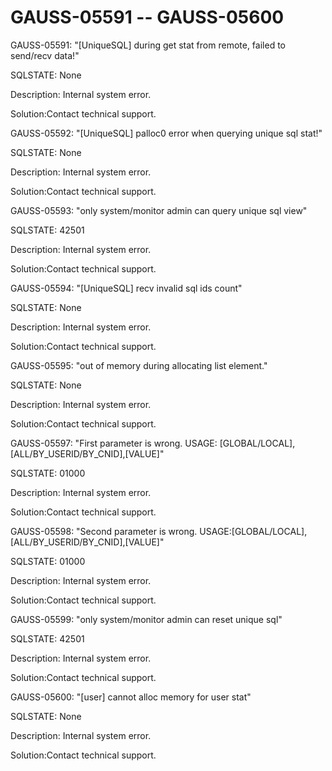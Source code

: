# GAUSS-05591 -- GAUSS-05600<a name="EN-US_TOPIC_0302073168"></a>

GAUSS-05591: "\[UniqueSQL\] during get stat from remote, failed to send/recv data!"

SQLSTATE: None

Description: Internal system error.

Solution:Contact technical support.

GAUSS-05592: "\[UniqueSQL\] palloc0 error when querying unique sql stat!"

SQLSTATE: None

Description: Internal system error.

Solution:Contact technical support.

GAUSS-05593: "only system/monitor admin can query unique sql view"

SQLSTATE: 42501

Description: Internal system error.

Solution:Contact technical support.

GAUSS-05594: "\[UniqueSQL\] recv invalid sql ids count"

SQLSTATE: None

Description: Internal system error.

Solution:Contact technical support.

GAUSS-05595: "out of memory during allocating list element."

SQLSTATE: None

Description: Internal system error.

Solution:Contact technical support.

GAUSS-05597: "First parameter is wrong. USAGE: \[GLOBAL/LOCAL\],\[ALL/BY\_USERID/BY\_CNID\],\[VALUE\]"

SQLSTATE: 01000

Description: Internal system error.

Solution:Contact technical support.

GAUSS-05598: "Second parameter is wrong. USAGE:\[GLOBAL/LOCAL\],\[ALL/BY\_USERID/BY\_CNID\],\[VALUE\]"

SQLSTATE: 01000

Description: Internal system error.

Solution:Contact technical support.

GAUSS-05599: "only system/monitor admin can reset unique sql"

SQLSTATE: 42501

Description: Internal system error.

Solution:Contact technical support.

GAUSS-05600: "\[user\] cannot alloc memory for user stat"

SQLSTATE: None

Description: Internal system error.

Solution:Contact technical support.

